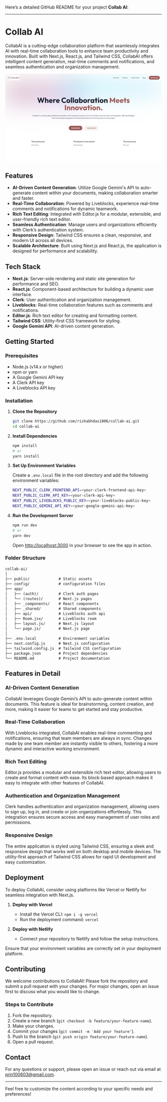 Here’s a detailed GitHub README for your project **Collab AI**:

---

# Collab AI

CollabAI is a cutting-edge collaboration platform that seamlessly integrates AI with real-time collaboration tools to enhance team productivity and innovation. Built with Next.js, React.js, and Tailwind CSS, CollabAI offers intelligent content generation, real-time comments and notifications, and seamless authentication and organization management.

![CollabAI Banner](hp.png)

## Features

- **AI-Driven Content Generation**: Utilize Google Gemini's API to auto-generate content within your documents, making collaboration smarter and faster.
- **Real-Time Collaboration**: Powered by Liveblocks, experience real-time comments and notifications for dynamic teamwork.
- **Rich Text Editing**: Integrated with Editor.js for a modular, extensible, and user-friendly rich text editor.
- **Seamless Authentication**: Manage users and organizations efficiently with Clerk’s authentication system.
- **Responsive Design**: Tailwind CSS ensures a clean, responsive, and modern UI across all devices.
- **Scalable Architecture**: Built using Next.js and React.js, the application is designed for performance and scalability.

## Tech Stack

- **Next.js**: Server-side rendering and static site generation for performance and SEO.
- **React.js**: Component-based architecture for building a dynamic user interface.
- **Clerk**: User authentication and organization management.
- **Liveblocks**: Real-time collaboration features such as comments and notifications.
- **Editor.js**: Rich text editor for creating and formatting content.
- **Tailwind CSS**: Utility-first CSS framework for styling.
- **Google Gemini API**: AI-driven content generation.

## Getting Started

### Prerequisites

- Node.js (v14.x or higher)
- npm or yarn
- A Google Gemini API key
- A Clerk API key
- A Liveblocks API key

### Installation

1. **Clone the Repository**
   ```bash
   git clone https://github.com/rishabhdas1006/collab-ai.git
   cd collab-ai
   ```

2. **Install Dependencies**
   ```bash
   npm install
   # or
   yarn install
   ```

3. **Set Up Environment Variables**

   Create a `.env.local` file in the root directory and add the following environment variables:

   ```bash
   NEXT_PUBLIC_CLERK_FRONTEND_API=<your-clerk-frontend-api-key>
   NEXT_PUBLIC_CLERK_API_KEY=<your-clerk-api-key>
   NEXT_PUBLIC_LIVEBLOCKS_PUBLIC_KEY=<your-liveblocks-public-key>
   NEXT_PUBLIC_GEMINI_API_KEY=<your-google-gemini-api-key>
   ```

4. **Run the Development Server**
   ```bash
   npm run dev
   # or
   yarn dev
   ```

   Open [http://localhost:3000](http://localhost:3000) in your browser to see the app in action.

### Folder Structure

```
collab-ai/
│
├── public/             # Static assets
├── config/             # configuration files
├── app/
│   ├── (auth)/         # Clerk auth pages
│   └── (routes)/       # Next.js pages
│   ├── _components/    # React components
│   ├── _shared/        # Shared components
│   ├── api/            # Liveblocks auth api
│   ├── Room.jsx/       # Liveblocks room
│   ├── layout.js/      # Next.js layout
│   └── page.js/        # Next.js page
│
├── .env.local          # Environment variables
├── next.config.js      # Next.js configuration
├── tailwind.config.js  # Tailwind CSS configuration
├── package.json        # Project dependencies
└── README.md           # Project documentation
```

## Features in Detail

### AI-Driven Content Generation

CollabAI leverages Google Gemini’s API to auto-generate content within documents. This feature is ideal for brainstorming, content creation, and more, making it easier for teams to get started and stay productive.

### Real-Time Collaboration

With Liveblocks integrated, CollabAI enables real-time commenting and notifications, ensuring that team members are always in sync. Changes made by one team member are instantly visible to others, fostering a more dynamic and interactive working environment.

### Rich Text Editing

Editor.js provides a modular and extensible rich text editor, allowing users to create and format content with ease. Its block-based approach makes it easy to integrate with other features of CollabAI.

### Authentication and Organization Management

Clerk handles authentication and organization management, allowing users to sign up, log in, and create or join organizations effortlessly. This integration ensures secure access and easy management of user roles and permissions.

### Responsive Design

The entire application is styled using Tailwind CSS, ensuring a sleek and responsive design that works well on both desktop and mobile devices. The utility-first approach of Tailwind CSS allows for rapid UI development and easy customization.

## Deployment

To deploy CollabAI, consider using platforms like Vercel or Netlify for seamless integration with Next.js.

1. **Deploy with Vercel**
   - Install the Vercel CLI: `npm i -g vercel`
   - Run the deployment command: `vercel`

2. **Deploy with Netlify**
   - Connect your repository to Netlify and follow the setup instructions.

Ensure that your environment variables are correctly set in your deployment platform.

## Contributing

We welcome contributions to CollabAI! Please fork the repository and submit a pull request with your changes. For major changes, open an issue first to discuss what you would like to change.

### Steps to Contribute

1. Fork the repository.
2. Create a new branch (`git checkout -b feature/your-feature-name`).
3. Make your changes.
4. Commit your changes (`git commit -m 'Add your feature'`).
5. Push to the branch (`git push origin feature/your-feature-name`).
6. Open a pull request.

## Contact

For any questions or support, please open an issue or reach out via email at [prin100603@gmail.com](mailto:prin100603@gmail.com).

---

Feel free to customize the content according to your specific needs and preferences!